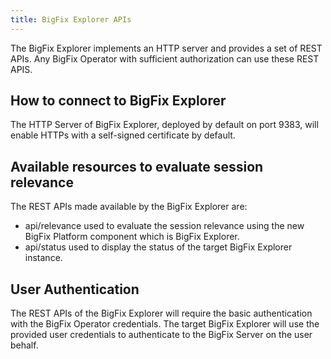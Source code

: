 ```yaml
---
title: BigFix Explorer APIs
---
```


The BigFix Explorer implements an HTTP server and provides a set of REST APIs.
Any BigFix Operator with sufficient authorization can use these REST APIS.

## How to connect to BigFix Explorer
The HTTP Server of BigFix Explorer, deployed by default on port 9383, will enable HTTPs with a self-signed certificate by default.

## Available resources to evaluate session relevance
The REST APIs made available by the BigFix Explorer are:
- api/relevance used to evaluate the session relevance using the new BigFix Platform component which is BigFix Explorer.
- api/status used to display the status of the target BigFix Explorer instance.

## User Authentication
The REST APIs of the BigFix Explorer will require the basic authentication with the BigFix Operator credentials. The target BigFix Explorer will use the provided user credentials to authenticate to the BigFix Server on the user behalf.
